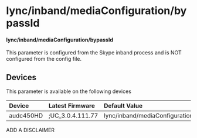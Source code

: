 ﻿---
description: lync/inband/mediaConfiguration/bypassId
search:
    keywords: ['lync','inband','mediaConfiguration','bypassId']
---

# lync/inband/mediaConfiguration/bypassId

#### lync/inband/mediaConfiguration/bypassId

This parameter is configured from the Skype inband process and is NOT configured from the config file.



## Devices
This parameter is available on the following devices

| Device | Latest Firmware | Default Value |
|:---|:---|:---|
| audc450HD | ;UC_3.0.4.111.77 | lync/inband/mediaConfiguration/bypassId= 

ADD A DISCLAIMER
